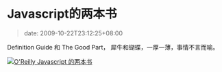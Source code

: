 # Javascript的两本书
>date: 2009-10-22T23:12:25+08:00


Definition Guide 和 The Good Part， 犀牛和蝴蝶，一厚一薄，事情不言而喻。


[![O'Reilly Javascript 的两本书](https://coolshell.cn/wp-content/uploads/2009/10/javascript.jpg "O'Reilly Javascript 的两本书")](https://coolshell.cn/wp-content/uploads/2009/10/javascript.jpg)


